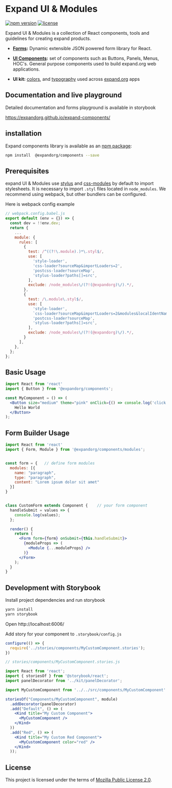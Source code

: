 # Expand UI & Modules
[![npm version](https://img.shields.io/npm/v/@expandorg/components.svg?style=flat-square)](https://www.npmjs.com/package/@expandorg/components)
[![license](https://img.shields.io/npm/l/@expandorg/components.svg?style=flat-square)](https://www.npmjs.com/package/@expandorg/components)

Expand UI & Modules is a collection of React components, tools and guidelines for creating expand products.
* **[Forms](https://expandorg.github.io/expand-components/?selectedKind=Form%20Builder&selectedStory=Readme&full=0&addons=0&stories=1&panelRight=0&addonPanel=storybook%2Factions%2Factions-panel):** Dynamic extensible JSON powered form library for React.

* **[UI Components](https://expandorg.github.io/expand-components/?selectedKind=UI%20Components&selectedStory=Readme):** set of components such as Buttons, Panels, Menus, HOC's. General purpose components used to build expand.org web applications.


* **UI kit:** [colors](https://expandorg.github.io/expand-components/?selectedKind=expand%20UI&selectedStory=Colors), and [typography](https://expandorg.github.io/expand-components/?selectedKind=expand%20UI&selectedStory=Typography) used across [expand.org](https://expand.org) apps

## Documentation and live playground
Detailed documentation and forms playground is available in storybook

https://expandorg.github.io/expand-components/

## installation

Expand components library is available as an [npm package](https://www.npmjs.com/package/@expandorg/components):

```bash
npm install  @expandorg/components --save
```

## Prerequisites

expand UI & Modules use [stylus](http://stylus-lang.com/) and [css-modules](https://github.com/css-modules/css-modules) by default to import stylesheets.
It is necessary to import `.styl` files located in `node_modules`. We recommend using webpack, but other bundlers can be configured.

Here is webpack config example
```jsx
// webpack.config.babel.js
export default (env = {}) => {
  const dev = !!env.dev;
  return {
    ...
    module: {
      rules: [
        {
          test: /^((?!\.module).)*\.styl$/,
          use: [
            'style-loader',
            'css-loader?sourceMap&importLoaders=2',
            'postcss-loader?sourceMap',
            'stylus-loader?paths[]=src',
          ],
          exclude: /node_modules\/(?!(@expandorg)\/).*/,
        },
        {
          test: /\.module\.styl$/,
          use: [
            'style-loader',
            `css-loader?sourceMap&importLoaders=2&modules&localIdentName=${dev ? '[local]__[path][name]__' : ''}[hash:base64:5]`,
            'postcss-loader?sourceMap',
            'stylus-loader?paths[]=src',
          ],
          exclude: /node_modules\/(?!(@expandorg)\/).*/,
        }
      ],
    },
  };
};

```

## Basic Usage

```jsx
import React from 'react'
import { Button } from '@expandorg/components';

const MyComponent = () => (
  <Button size="medium" theme="pink" onClick={() => console.log('click!')}>
    Hello World
  </Button>
);
```

## Form Builder Usage

```jsx
import React from 'react'
import { Form, Module } from '@expandorg/components/modules';


const form = {   // define form modules
  modules: [{
    name: "paragraph",
    type: "paragraph",
    content: "Lorem ipsum dolor sit amet"
  }]
}


class CustomForm extends Component {    // your form component
  handleSubmit = values => {
    console.log(values);
  };

  render() {
    return (
      <Form form={form} onSubmit={this.handleSubmit}>
        {moduleProps => (
          <Module {...moduleProps} />
        )}
      </Form>
    );
  }
}
```

## Development with Storybook

Install project dependencies and run storybook
```bash
yarn install
yarn storybook
```
Open http://localhost:6006/

Add story for your component to  `.storybook/config.js`
```jsx
configure(() => {
  require('../stories/components/MyCustomComponent.stories');
})
```

```jsx
// stories/components/MyCustomComponent.stories.js

import React from 'react';
import { storiesOf } from '@storybook/react';
import panelDecorator from '../kit/panelDecorator';

import MyCustomComponent from '../../src/components/MyCustomComponent'

storiesOf("Components/MyCustomComponent", module)
  .addDecorator(panelDecorator)
  .add("Default", () => (
    <Kind title="My Custom Component">
      <MyCustomComponent />
    </Kind>
  ))
  .add("Red", () => (
    <Kind title="My Custom Red Component">
      <MyCustomComponent color="red" />
    </Kind>
  ));
```

## License

This project is licensed under the terms of [Mozilla Public License 2.0](./LICENSE).
